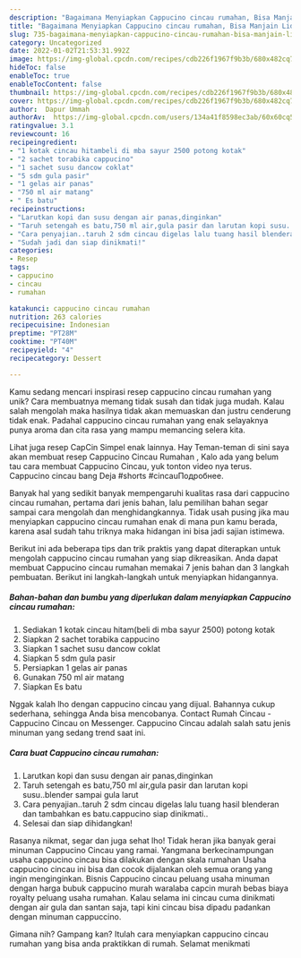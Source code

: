 ```yaml
---
description: "Bagaimana Menyiapkan Cappucino cincau rumahan, Bisa Manjain Lidah"
title: "Bagaimana Menyiapkan Cappucino cincau rumahan, Bisa Manjain Lidah"
slug: 735-bagaimana-menyiapkan-cappucino-cincau-rumahan-bisa-manjain-lidah
category: Uncategorized
date: 2022-01-02T21:53:31.992Z
image: https://img-global.cpcdn.com/recipes/cdb226f1967f9b3b/680x482cq70/cappucino-cincau-rumahan-foto-resep-utama.jpg
hideToc: false
enableToc: true
enableTocContent: false
thumbnail: https://img-global.cpcdn.com/recipes/cdb226f1967f9b3b/680x482cq70/cappucino-cincau-rumahan-foto-resep-utama.jpg
cover: https://img-global.cpcdn.com/recipes/cdb226f1967f9b3b/680x482cq70/cappucino-cincau-rumahan-foto-resep-utama.jpg
author:  Dapur Ummah
authorAv:  https://img-global.cpcdn.com/users/134a41f8598ec3ab/60x60cq50/avatar.jpg
ratingvalue: 3.1
reviewcount: 16
recipeingredient:
- "1 kotak cincau hitambeli di mba sayur 2500 potong kotak"
- "2 sachet torabika cappucino"
- "1 sachet susu dancow coklat"
- "5 sdm gula pasir"
- "1 gelas air panas"
- "750 ml air matang"
- " Es batu"
recipeinstructions:
- "Larutkan kopi dan susu dengan air panas,dinginkan"
- "Taruh setengah es batu,750 ml air,gula pasir dan larutan kopi susu..blender sampai gula larut"
- "Cara penyajian..taruh 2 sdm cincau digelas lalu tuang hasil blenderan dan tambahkan es batu.cappucino siap dinikmati.."
- "Sudah jadi dan siap dinikmati!"
categories:
- Resep
tags:
- cappucino
- cincau
- rumahan

katakunci: cappucino cincau rumahan 
nutrition: 263 calories
recipecuisine: Indonesian
preptime: "PT28M"
cooktime: "PT40M"
recipeyield: "4"
recipecategory: Dessert

---
```



Kamu sedang mencari inspirasi resep cappucino cincau rumahan yang unik? Cara membuatnya memang tidak susah dan tidak juga mudah. Kalau salah mengolah maka hasilnya tidak akan memuaskan dan justru cenderung tidak enak. Padahal cappucino cincau rumahan yang enak selayaknya punya aroma dan cita rasa yang mampu memancing selera kita.


Lihat juga resep CapCin Simpel enak lainnya. Hay Teman-teman di sini saya akan membuat resep Cappucino Cincau Rumahan , Kalo ada yang belum tau cara membuat Cappucino Cincau, yuk tonton video nya terus. Cappucino cincau bang Deja #shorts #cincauПодробнее.

Banyak hal yang sedikit banyak mempengaruhi kualitas rasa dari cappucino cincau rumahan, pertama dari jenis bahan, lalu pemilihan bahan segar sampai cara mengolah dan menghidangkannya. Tidak usah pusing jika mau menyiapkan cappucino cincau rumahan enak di mana pun kamu berada, karena asal sudah tahu triknya maka hidangan ini bisa jadi sajian istimewa.


Berikut ini ada beberapa tips dan trik praktis yang dapat diterapkan untuk mengolah cappucino cincau rumahan yang siap dikreasikan. Anda dapat membuat Cappucino cincau rumahan memakai 7 jenis bahan dan 3 langkah pembuatan. Berikut ini langkah-langkah untuk menyiapkan hidangannya.

<!--inarticleads1-->

##### Bahan-bahan dan bumbu yang diperlukan dalam menyiapkan Cappucino cincau rumahan:

1. Sediakan 1 kotak cincau hitam(beli di mba sayur 2500) potong kotak
1. Siapkan 2 sachet torabika cappucino
1. Siapkan 1 sachet susu dancow coklat
1. Siapkan 5 sdm gula pasir
1. Persiapkan 1 gelas air panas
1. Gunakan 750 ml air matang
1. Siapkan  Es batu


Nggak kalah lho dengan cappucino cincau yang dijual. Bahannya cukup sederhana, sehingga Anda bisa mencobanya. Contact Rumah Cincau - Cappucino Cincau on Messenger. Cappucino Cincau adalah salah satu jenis minuman yang sedang trend saat ini. 

<!--inarticleads2-->

##### Cara buat Cappucino cincau rumahan:

1. Larutkan kopi dan susu dengan air panas,dinginkan
1. Taruh setengah es batu,750 ml air,gula pasir dan larutan kopi susu..blender sampai gula larut
1. Cara penyajian..taruh 2 sdm cincau digelas lalu tuang hasil blenderan dan tambahkan es batu.cappucino siap dinikmati..
1. Selesai dan siap dihidangkan!

Rasanya nikmat, segar dan juga sehat lho! Tidak heran jika banyak gerai minuman Cappucino Cincau yang ramai. Yangmana berkecinampungan usaha cappucino cincau bisa dilakukan dengan skala rumahan Usaha cappucino cincau ini bisa dan cocok dijalankan oleh semua orang yang ingin menginginkan. Bisnis Cappucino cincau peluang usaha minuman dengan harga bubuk cappucino murah waralaba capcin murah bebas biaya royalty peluang usaha rumahan. Kalau selama ini cincau cuma dinikmati dengan air gula dan santan saja, tapi kini cincau bisa dipadu padankan dengan minuman cappuccino. 

Gimana nih? Gampang kan? Itulah cara menyiapkan cappucino cincau rumahan yang bisa anda praktikkan di rumah. Selamat menikmati
